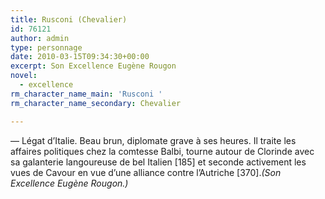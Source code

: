 ```yaml
---
title: Rusconi (Chevalier)
id: 76121
author: admin
type: personnage
date: 2010-03-15T09:34:30+00:00
excerpt: Son Excellence Eugène Rougon
novel:
  - excellence
rm_character_name_main: 'Rusconi '
rm_character_name_secondary: Chevalier

---
```

— Légat d&rsquo;Italie. Beau brun, diplomate grave à ses heures. Il traite les affaires politiques chez la comtesse Balbi, tourne autour de Clorinde avec sa galanterie langoureuse de bel Italien [185] et seconde activement les vues de Cavour en vue d&rsquo;une alliance contre l&rsquo;Autriche [370]._(Son Excellence Eugène Rougon.)_